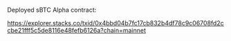 Deployed sBTC Alpha contract:

https://explorer.stacks.co/txid/0x4bbd04b7fc17cb832b4df78c9c06708fd2ccbe21fff5c5de8116e48fefb6126a?chain=mainnet
